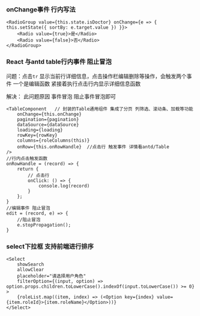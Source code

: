 ### onChange事件 行内写法

    <RadioGroup value={this.state.isDoctor} onChange={e => { this.setState({ sortBy: e.target.value }) }}>
        <Radio value={true}>是</Radio>
        <Radio value={false}>否</Radio>
    </RadioGroup>


    
### React 与antd table行内事件 阻止冒泡

问题：点击`tr` 显示当前行详细信息，点击操作栏编辑删除等操作，会触发两个事件 一个是编辑函数 紧接着执行点击行内显示详细信息函数

解决： 此问题原因 事件冒泡 阻止事件冒泡即可

    <TableComponent   // 封装的Table通用组件 集成了分页 列筛选、滚动条、加载等功能
        onChange={this.onChange}
        pagination={pagination}
        dataSource={dataSource}
        loading={loading}
        rowKey={rowKey}
        columns={roleColumns(this)}
        onRow={this.onRowHandle}  //点击行 触发事件 详情看antd/Table
    />
    //行内点击触发函数 
    onRowHandle = (record) => {
        return {
            // 点击行
            onClick: () => {
                console.log(record)
            }
        };
    }
    //编辑事件 阻止冒泡 
    edit = (record, e) => {
        //阻止冒泡
        e.stopPropagation();
    }

### select下拉框 支持前端进行排序 

    <Select
        showSearch
        allowClear
        placeholder="请选择用户角色"
        filterOption={(input, option) => option.props.children.toLowerCase().indexOf(input.toLowerCase()) >= 0} 
    >
        {roleList.map((item, index) => (<Option key={index} value={item.roleId}>{item.roleName}</Option>))}
    </Select>


